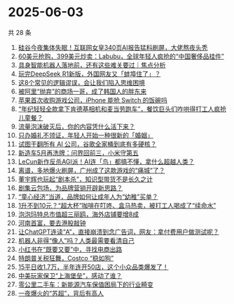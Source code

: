 # 2025-06-03

共 28 条

<!-- BEGIN 36KR -->
<!-- 最后更新时间 2025-06-03 05:26:42 +0800 -->
1. [硅谷今夜集体失眠！互联网女皇340页AI报告猛料刷屏，大佬熬夜头秃](https://36kr.com/p/3318933360617993)
1. [60美元抢购，399美元炒卖：Labubu，全球年轻人疯抢的“中国奢侈品挂件”](https://36kr.com/p/3318135854131465)
1. [具身智能机器人落地前，还有这些难关要过｜焦点分析](https://36kr.com/p/3314870949930760)
1. [玩完DeepSeek R1新版，外国网友又「蚌埠住了」？](https://36kr.com/p/3317413990181378)
1. [这8个常见的逻辑谬误，会让我们陷入思维困境](https://36kr.com/p/3286828038038406)
1. [被阿里“抛弃”的商场一哥，成了韩国人的胖东来](https://36kr.com/p/3317444924549381)
1. [苹果首次收购游戏公司，iPhone 能抢 Switch 的饭碗吗](https://36kr.com/p/3317417352734985)
1. [“年纪轻轻全款拿下肯德基相机和麦当劳跑车”，餐饮巨头们咋哄得打工人疯抢儿童餐？](https://36kr.com/p/3317443886442759)
1. [流量泡沫破灭后，你的内容凭什么活下来？](https://36kr.com/p/3315069107153152)
1. [只办婚礼不领证，年轻人开始一种很新的「婚姻」](https://36kr.com/p/3314799948867589)
1. [试图干翻所有 AI 公司，谷歌全家桶到底有多硬核？](https://36kr.com/p/3316616194599425)
1. [新造车5月再洗牌：问界回前三，小米守第五](https://36kr.com/p/3318670729439493)
1. [LeCun新作反杀AGI派！AI连「鸟」都搞不懂，拿什么超越人类？](https://36kr.com/p/3318933132044549)
1. [离谱，多地爆火刷屏，广州成了这款游戏的“痛城”了？](https://36kr.com/p/3317997596568066)
1. [董宇辉也玩起“剧本杀”，知识型带货不是长久之计](https://36kr.com/p/3317820828248581)
1. [剧集云包场，为品牌营销开辟新思路？](https://36kr.com/p/3317972628531721)
1. [“童心经济”当道，品牌如何让成年人为“幼稚”买单？](https://36kr.com/p/3318712635140608)
1. [1升不到10元？“超大杯”咖啡在叮咚、盒马热卖，被打工人喝成了“续命水”](https://36kr.com/p/3318621239437572)
1. [泡泡玛特总市值超三丽鸥，海外店铺要增8成](https://36kr.com/p/3318621348915716)
1. [河南首富，要去港股敲钟](https://36kr.com/p/3318742948342278)
1. [让ChatGPT连读“A”，直接崩溃到念广告词，网友：拿付费用户做测试呢？](https://36kr.com/p/3318840226441474)
1. [机器人非得“像人”吗？人类最需要看清自己](https://36kr.com/p/3317398701681160)
1. [小红书在“既要又要”中，寻找电商出路](https://36kr.com/p/3313003266188546)
1. [特朗普关税狂舞，Costco “稳如狗”](https://36kr.com/p/3317823453014535)
1. [15平日收1.7万，半年连开50店，这个小众品类爆发了！](https://36kr.com/p/3318673967720713)
1. [中美玩家保卫“上海堡垒”，感动了谁？](https://36kr.com/p/3317561187363072)
1. [零公里二手车：新能源汽车保值困局下的行业畸变](https://36kr.com/p/3317446822963456)
1. [一夜爆火的“苏超”，背后有高人](https://36kr.com/p/3317408916891908)
<!-- END 36KR -->